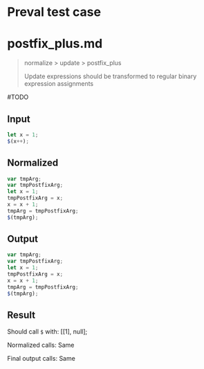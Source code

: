 # Preval test case

# postfix_plus.md

> normalize > update > postfix_plus
>
> Update expressions should be transformed to regular binary expression assignments

#TODO

## Input

`````js filename=intro
let x = 1;
$(x++);
`````

## Normalized

`````js filename=intro
var tmpArg;
var tmpPostfixArg;
let x = 1;
tmpPostfixArg = x;
x = x + 1;
tmpArg = tmpPostfixArg;
$(tmpArg);
`````

## Output

`````js filename=intro
var tmpArg;
var tmpPostfixArg;
let x = 1;
tmpPostfixArg = x;
x = x + 1;
tmpArg = tmpPostfixArg;
$(tmpArg);
`````

## Result

Should call `$` with:
[[1], null];

Normalized calls: Same

Final output calls: Same
